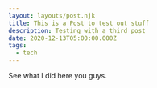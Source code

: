 ```yaml
---
layout: layouts/post.njk
title: This is a Post to test out stuff
description: Testing with a third post
date: 2020-12-13T05:00:00.000Z
tags:
  - tech
---
```

See what I did here you guys.